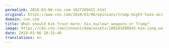 ```yaml
---
permalink: 2018-03-06-cnn.com-1627209415.html
original: https://www.cnn.com/2018/03/06/opinions/trump-might-have-accidentally-made-north-korea-talk-opinion-cristol/index.html
domain: cnn.com
title: What should Kim trust more: his nuclear weapons or Trump?
image: https://cdn.cnn.com/cnnnext/dam/assets/180101090642-kim-jong-un-north-korea-010118-super-tease.jpg
date: 2018-03-06 20:33:40
translations: en
---
```


